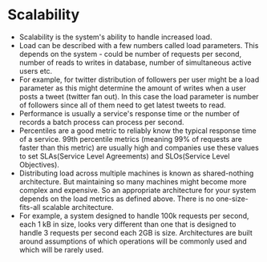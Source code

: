 # Scalability

* Scalability is the system's ability to handle increased load.
* Load can be described with a few numbers called load parameters. This depends on the system - could be number of requests per second, number of reads to writes in database, number of simultaneous active users etc.
* For example, for twitter distribution of followers per user might be a load parameter as this might determine the amount of writes when a user posts a tweet (twitter fan out). In this case the load parameter is number of followers since all of them need to get latest tweets to read.
* Performance is usually a service's response time or the number of records a batch process can process per second.
* Percentiles are a good metric to reliably know the typical response time of a service. 99th percentile metrics (meaning 99% of requests are faster than this metric) are usually high and companies use these values to set SLAs(Service Level Agreements) and SLOs(Service Level Objectives).
* Distributing load across multiple machines is known as shared-nothing architecture. But maintaining so many machines might become more complex and expensive. So an appropriate architecture for your system depends on the load metrics as defined above. There is no one-size-fits-all scalable architecture.
* For example, a system designed to handle 100k requests per second, each 1 kB in size, looks very different than one that is designed to handle 3 requests per second each 2GB is size. Architectures are built around assumptions of which operations will be commonly used and which will be rarely used.
